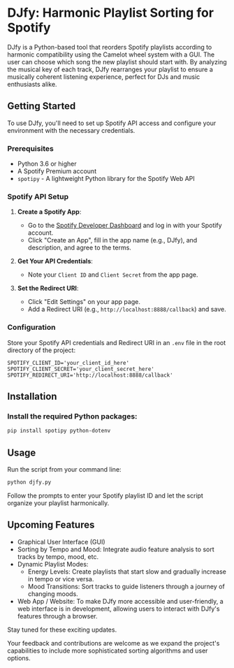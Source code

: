 # DJfy: Harmonic Playlist Sorting for Spotify

DJfy is a Python-based tool that reorders Spotify playlists according to harmonic compatibility using the Camelot wheel system with a GUI. The user can choose which song the new playlist should start with. By analyzing the musical key of each track, DJfy rearranges your playlist to ensure a musically coherent listening experience, perfect for DJs and music enthusiasts alike.

## Getting Started

To use DJfy, you'll need to set up Spotify API access and configure your environment with the necessary credentials.

### Prerequisites

- Python 3.6 or higher
- A Spotify Premium account
- `spotipy` - A lightweight Python library for the Spotify Web API

### Spotify API Setup

1. **Create a Spotify App**:
   - Go to the [Spotify Developer Dashboard](https://developer.spotify.com/dashboard/applications) and log in with your Spotify account.
   - Click "Create an App", fill in the app name (e.g., DJfy), and description, and agree to the terms.

2. **Get Your API Credentials**:
   - Note your `Client ID` and `Client Secret` from the app page.

3. **Set the Redirect URI**:
   - Click "Edit Settings" on your app page.
   - Add a Redirect URI (e.g., `http://localhost:8888/callback`) and save.

### Configuration

Store your Spotify API credentials and Redirect URI in an `.env` file in the root directory of the project:

```env
SPOTIFY_CLIENT_ID='your_client_id_here'
SPOTIFY_CLIENT_SECRET='your_client_secret_here'
SPOTIFY_REDIRECT_URI='http://localhost:8888/callback'
```
## Installation

### Install the required Python packages:

```bash
pip install spotipy python-dotenv
```

## Usage
Run the script from your command line:

```bash
python djfy.py
```
Follow the prompts to enter your Spotify playlist ID and let the script organize your playlist harmonically.

## Upcoming Features
- Graphical User Interface (GUI)
- Sorting by Tempo and Mood: Integrate audio feature analysis to sort tracks by tempo, mood, etc.
- Dynamic Playlist Modes:
  - Energy Levels: Create playlists that start slow and gradually increase in tempo or vice versa.
  - Mood Transitions: Sort tracks to guide listeners through a journey of changing moods.
- Web App / Website: To make DJfy more accessible and user-friendly, a web interface is in development, allowing users to interact with DJfy's features through a browser.


Stay tuned for these exciting updates.

Your feedback and contributions are welcome as we expand the project's capabilities to include more sophisticated sorting algorithms and user options.

